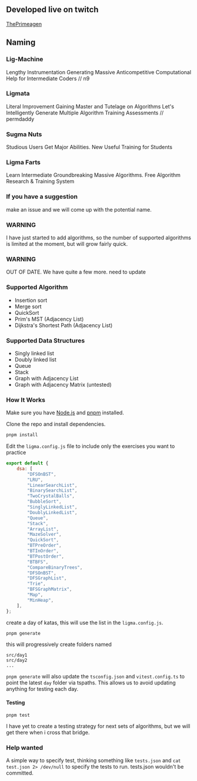 ## Developed live on twitch

[ThePrimeagen](https://twitch.tv/ThePrimeagen)

## Naming

### Lig-Machine

Lengthy Instrumentation Generating Massive Anticompetitive Computational Help for Intermediate Coders // n9

### Ligmata

Literal Improvement Gaining Master and Tutelage on Algorithms Let's Intelligently Generate Multiple Algorithm Training Assessments // permdaddy

### Sugma Nuts

Studious Users Get Major Abilities. New Useful Training for Students

### Ligma Farts

Learn Intermediate Groundbreaking Massive Algorithms. Free Algorithm Research & Training System

### If you have a suggestion

make an issue and we will come up with the potential name.

### WARNING

I have just started to add algorithms, so the number of supported algorithms is limited at the moment, but will grow fairly quick.

### WARNING

OUT OF DATE. We have quite a few more. need to update

### Supported Algorithm

- Insertion sort
- Merge sort
- QuickSort
- Prim's MST (Adjacency List)
- Dijkstra's Shortest Path (Adjacency List)

### Supported Data Structures

- Singly linked list
- Doubly linked list
- Queue
- Stack
- Graph with Adjacency List
- Graph with Adjacency Matrix (untested)

### How It Works

Make sure you have [Node.js](https://nodejs.org/en/) and [pnpm](https://pnpm.io/installation) installed.

Clone the repo and install dependencies.

```bash
pnpm install
```

Edit the `ligma.config.js` file to include only the exercises you want to practice

```javascript
export default {
    dsa: [
        "DFSOnBST",
        "LRU",
        "LinearSearchList",
        "BinarySearchList",
        "TwoCrystalBalls",
        "BubbleSort",
        "SinglyLinkedList",
        "DoublyLinkedList",
        "Queue",
        "Stack",
        "ArrayList",
        "MazeSolver",
        "QuickSort",
        "BTPreOrder",
        "BTInOrder",
        "BTPostOrder",
        "BTBFS",
        "CompareBinaryTrees",
        "DFSOnBST",
        "DFSGraphList",
        "Trie",
        "BFSGraphMatrix",
        "Map",
        "MinHeap",
    ],
};
```

create a day of katas, this will use the list in the `ligma.config.js`.

```bash
pnpm generate
```

this will progressively create folders named

```
src/day1
src/day2
...
```

`pnpm generate` will also update the `tsconfig.json` and `vitest.config.ts` to point the latest `day` folder via tspaths. This allows us to avoid updating anything for testing each day.

#### Testing

```
pnpm test
```

I have yet to create a testing strategy for next sets of algorithms, but we will get there when i cross that bridge.

### Help wanted

A simple way to specify test, thinking something like `tests.json` and `cat test.json 2> /dev/null` to specify the tests to run. tests.json wouldn't be committed.
